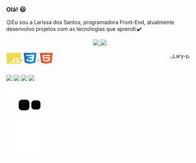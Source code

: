 ### Olá! :smiley:

:wink:Eu sou a Larissa dos Santos, programadora Front-End, atualmente desenvolvo projetos com as tecnologias que aprendi::heavy_check_mark:

<div align="center">
  <a href="https://github.com/larissasn">
  <img height="180em" src="https://github-readme-stats.vercel.app/api?username=larissasn&show_icons=true&theme=outrun&include_all_commits=true&count_private=true"/>
  <img height="180em" src="https://github-readme-stats.vercel.app/api/top-langs/?username=larissasn&layout=compact&langs_count=7&theme=outrun"/>
</div>

<div style="display: inline_block"><br>
  <img align="center" alt="Lary-Js" height="30" width="40" src="https://raw.githubusercontent.com/devicons/devicon/master/icons/javascript/javascript-plain.svg">
  <img align="center" alt="Lary-CSS" height="30" width="40" src="https://raw.githubusercontent.com/devicons/devicon/master/icons/css3/css3-original.svg">
  <img align="center" alt="Lary-HTML" height="30" width="40" src="https://raw.githubusercontent.com/devicons/devicon/master/icons/html5/html5-original.svg">
  <img align="right" alt="Lary-pic" height="150" style="border-radius:50px;"
  src="https://discord.com/channels/822523363884924969/822523364509614142/1037911802580828261">
</div>
  
  ##
 
<div>
  <a href="https://www.instagram.com/larysantus_/" target="_blank"><img src="https://img.shields.io/badge/Instagram-E4405F?style=for-the-badge&logo=instagram&logoColor=white"></a>
  <a href="https://discord.gg/ejQgFdez" target="_blank"><img src="https://img.shields.io/badge/Discord-7289DA?style=for-the-badge&logo= discord&logoColor=white" target="_blank"></a>
  <a href="mailto:larissasantosn4@gmail.com"><img src="https://img.shields.io/badge/-Gmail-%23333?style=for-the-badge&logo=gmail&logoColor=white" destino ="_blank"></a> 
  <a href="https://www.linkedin.com/in/rafaella-ballerini-45875016a" target="_blank"><img src="https://img.shields.io/badge/LinkedIn-0077B5?style=for-the-badge&logo=linkedin&logoColor=white"></a>
 
 ![snake gif](https://github.com/larissasn/larissasn/blob/output/github-contribution-grid-snake.svg)
 </div>
